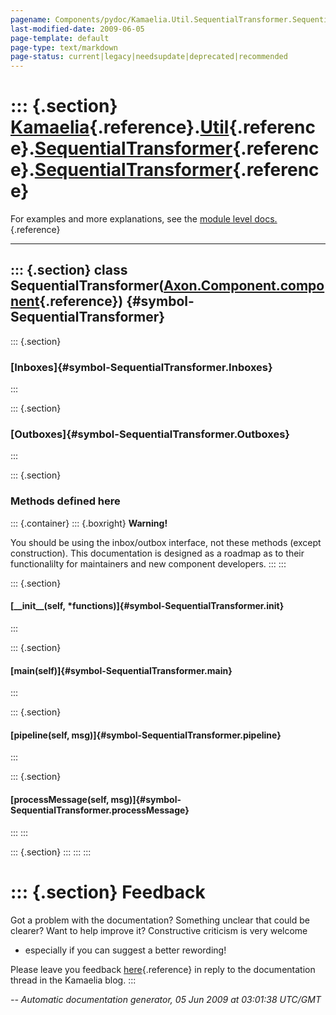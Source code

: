 ```yaml
---
pagename: Components/pydoc/Kamaelia.Util.SequentialTransformer.SequentialTransformer
last-modified-date: 2009-06-05
page-template: default
page-type: text/markdown
page-status: current|legacy|needsupdate|deprecated|recommended
---
```

::: {.section}
[Kamaelia](/Components/pydoc/Kamaelia.html){.reference}.[Util](/Components/pydoc/Kamaelia.Util.html){.reference}.[SequentialTransformer](/Components/pydoc/Kamaelia.Util.SequentialTransformer.html){.reference}.[SequentialTransformer](/Components/pydoc/Kamaelia.Util.SequentialTransformer.SequentialTransformer.html){.reference}
======================================================================================================================================================================================================================================================================================================================================

For examples and more explanations, see the [module level
docs.](/Components/pydoc/Kamaelia.Util.SequentialTransformer.html){.reference}

------------------------------------------------------------------------

::: {.section}
class SequentialTransformer([Axon.Component.component](/Docs/Axon/Axon.Component.component.html){.reference}) {#symbol-SequentialTransformer}
-------------------------------------------------------------------------------------------------------------

::: {.section}
### [Inboxes]{#symbol-SequentialTransformer.Inboxes}
:::

::: {.section}
### [Outboxes]{#symbol-SequentialTransformer.Outboxes}
:::

::: {.section}
### Methods defined here

::: {.container}
::: {.boxright}
**Warning!**

You should be using the inbox/outbox interface, not these methods
(except construction). This documentation is designed as a roadmap as to
their functionalilty for maintainers and new component developers.
:::
:::

::: {.section}
#### [\_\_init\_\_(self, \*functions)]{#symbol-SequentialTransformer.__init__}
:::

::: {.section}
#### [main(self)]{#symbol-SequentialTransformer.main}
:::

::: {.section}
#### [pipeline(self, msg)]{#symbol-SequentialTransformer.pipeline}
:::

::: {.section}
#### [processMessage(self, msg)]{#symbol-SequentialTransformer.processMessage}
:::
:::

::: {.section}
:::
:::
:::

::: {.section}
Feedback
========

Got a problem with the documentation? Something unclear that could be
clearer? Want to help improve it? Constructive criticism is very welcome
- especially if you can suggest a better rewording!

Please leave you feedback
[here](../../../cgi-bin/blog/blog.cgi?rm=viewpost&nodeid=1142023701){.reference}
in reply to the documentation thread in the Kamaelia blog.
:::

*\-- Automatic documentation generator, 05 Jun 2009 at 03:01:38 UTC/GMT*
